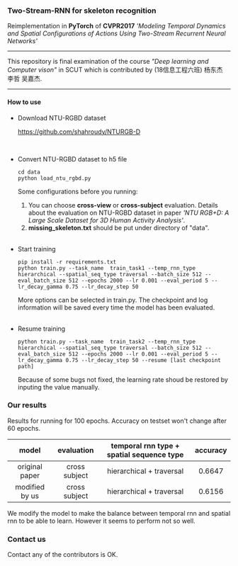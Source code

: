 ### Two-Stream-RNN for skeleton recognition

Reimplementation in **PyTorch** of **CVPR2017** *'Modeling Temporal Dynamics and Spatial Configurations of Actions Using Two-Stream Recurrent Neural Networks'*

****
This repository is final examination of the course *"Deep learning and Computer vison"* in SCUT 
which is contributed by (18信息工程六班) 杨东杰 李哲 吴嘉杰.

****
#### How to use

- Download NTU-RGBD dataset
  
  <https://github.com/shahroudy/NTURGB-D>  
<br >

- Convert NTU-RGBD dataset to h5 file
    ```
    cd data
    python load_ntu_rgbd.py
    ```
    Some configurations before you running:
    1. You can choose **cross-view** or **cross-subject** evaluation.
    Details about the evaluation on NTU-RGBD dataset  in paper *'NTU RGB+D: A Large Scale Dataset for 3D Human Activity Analysis'*.  
    2. **missing_skeleton.txt** should be put under directory of "data".
    <br >

- Start training
    ```
    pip install -r requirements.txt
    python train.py --task_name  train_task1 --temp_rnn_type hierarchical --spatial_seq_type traversal --batch_size 512 --eval_batch_size 512 --epochs 2000 --lr 0.001 --eval_period 5 --lr_decay_gamma 0.75 --lr_decay_step 50 
    ```
    More options can be selected in train.py.
    The checkpoint and log information will be saved every time the model has been evaluated.  
    <br >

- Resume training
    ```
    python train.py --task_name  train_task2 --temp_rnn_type hierarchical --spatial_seq_type traversal --batch_size 512 --eval_batch_size 512 --epochs 2000 --lr 0.001 --eval_period 5 --lr_decay_gamma 0.75 --lr_decay_step 50 --resume [last checkpoint path]
    ```
    Because of some bugs not fixed, the learning rate shoud be restored by inputing the value manually.
    

### Our results
Results for running for 100 epochs. 
Accuracy on testset won't change after 60 epochs.

|model|evaluation|temporal rnn type + spatial sequence type|accuracy|
|:----:|:----:|:----:|:----:|
|original paper|cross subject|hierarchical + traversal|0.6647|
|modified by us|cross subject|hierarchical + traversal|0.6156|

We modify the model to make the balance between temporal rnn and spatial rnn to be able to learn. However it seems to perform not so well.

### Contact us
Contact any of the contributors is OK.
